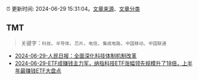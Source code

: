 :alarm_clock: 更新时间: 2024-06-29 15:31:04。[文章来源](/README.md)、[文章分类](/TAGS.md)

## TMT


> 关键字：`科技`、`半导体`、`芯片`、`电信`、`集成电路`、`中国移动`、`中国联通`



- [2024-06-29-人民日报：全面深化科技体制机制改革](https://www.cls.cn/detail/1718563) 
- [2024-06-29-ETF成赚钱主力军，纳指科技ETF涨幅领先规模升了18倍，上半年最赚钱ETF大盘点](https://www.cls.cn/detail/1718649) 
